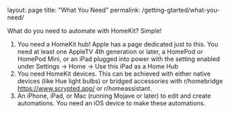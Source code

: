 layout: page
title: "What You Need"
permalink: /getting-gtarted/what-you-need/

What do you need to automate with HomeKit?
Simple!
1. You need a HomeKit hub! Apple has a page dedicated just to this. You need at least one AppleTV 4th generation or later, a HomePod or HomePod Mini, or an iPad plugged into power with the setting enabled under Settings -> Home -> Use this iPad as a Home Hub
2. You need HomeKit devices. This can be achieved with either native devices (like Hue light bulbs) or bridged accessories with r/homebridge https://www.scrypted.app/ or r/homeassistant.
3. An iPhone, iPad, or Mac (running Mojave or later) to edit and create automations. You need an iOS device to make these automations.


